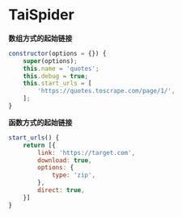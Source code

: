 # TaiSpider

**数组方式的起始链接**

```javascript
constructor(options = {}) {
    super(options);
    this.name = 'quotes';
    this.debug = true;
    this.start_urls = [
        'https://quotes.toscrape.com/page/1/',
    ];
}
```

**函数方式的起始链接**

```javascript
start_urls() {
    return [{
        link: 'https://target.com',
        download: true,
        options: {
            type: 'zip',
        },
        direct: true,
    }]
}
```